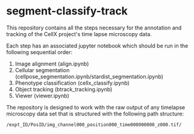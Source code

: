 # segment-classify-track

This repository contains all the steps necessary for the annotation and tracking of the CellX project's time lapse microscopy data.

Each step has an associated jupyter notebook which should be run in the following sequential order:

1. Image alignment (align.ipynb)
2. Cellular segmentation (cellpose_segmentation.ipynb/stardist_segmentation.ipynb)
3. Phenotype classification (cellx_classify.ipynb)
4. Object tracking (btrack_tracking.ipynb)
5. Viewer (viewer.ipynb)

The repository is designed to work with the raw output of any timelapse microscopy data set that is structured with the following path structure:

`/expt_ID/PosID/img_channel000_position000_time000000000_z000.tif/`
                                                         
